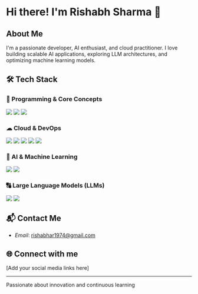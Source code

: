 # Hi there! I'm Rishabh Sharma 👋

## About Me
I'm a passionate developer, AI enthusiast, and cloud practitioner. I love building scalable AI applications, exploring LLM architectures, and optimizing machine learning models.

## 🛠 Tech Stack

### 📝 Programming & Core Concepts
<p align="left">
<img src="https://img.shields.io/badge/Java-007396?style=for-the-badge&logo=java&logoColor=white" />
<img src="https://img.shields.io/badge/Spring-6DB33F?style=for-the-badge&logo=spring&logoColor=white" />
<img src="https://img.shields.io/badge/MySQL-4479A1?style=for-the-badge&logo=mysql&logoColor=white" />
</p>

### ☁ Cloud & DevOps
<p align="left">
<img src="https://img.shields.io/badge/AWS-232F3E?style=for-the-badge&logo=amazon-aws&logoColor=white" />
<img src="https://img.shields.io/badge/Google Cloud-4285F4?style=for-the-badge&logo=google-cloud&logoColor=white" />
<img src="https://img.shields.io/badge/Azure-0078D4?style=for-the-badge&logo=microsoft-azure&logoColor=white" />
<img src="https://img.shields.io/badge/Docker-2496ED?style=for-the-badge&logo=docker&logoColor=white" />
<img src="https://img.shields.io/badge/Kubernetes-326CE5?style=for-the-badge&logo=kubernetes&logoColor=white" />
</p>

### 🤖 AI & Machine Learning
<p align="left">
<img src="https://img.shields.io/badge/TensorFlow-FF6F00?style=for-the-badge&logo=tensorflow&logoColor=white" />
<img src="https://img.shields.io/badge/PyTorch-EE4C2C?style=for-the-badge&logo=pytorch&logoColor=white" />
</p>

### 🔠 Large Language Models (LLMs)
<p align="left">
<img src="https://img.shields.io/badge/GPT-412991?style=for-the-badge&logo=openai&logoColor=white" />
<img src="https://img.shields.io/badge/BERT-Google-4285F4?style=for-the-badge&logo=google&logoColor=white" />
</p>

## 📬 Contact Me
- *Email*: rishabhar1974@gmail.com

## 🌐 Connect with me
[Add your social media links here]

---
Passionate about innovation and continuous learning
